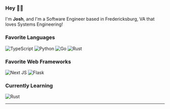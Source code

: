### Hey 🙋‍♂️

I'm **Josh**, and I'm a Software Engineer based in Fredericksburg, VA that loves Systems Engineering!

### Favorite Languages
![TypeScript](https://img.shields.io/badge/typescript-%23007ACC.svg?style=for-the-badge&logo=typescript&logoColor=white) ![Python](https://img.shields.io/badge/python-3670A0?style=for-the-badge&logo=python&logoColor=ffdd54) ![Go](https://img.shields.io/badge/go-%2300ADD8.svg?style=for-the-badge&logo=go&logoColor=white) ![Rust](https://img.shields.io/badge/rust-%23B7410E.svg?style=for-the-badge&logo=rust)

### Favorite Web Frameworks
![Next JS](https://img.shields.io/badge/Next-black?style=for-the-badge&logo=next.js&logoColor=white) ![Flask](https://img.shields.io/badge/flask-%23000.svg?style=for-the-badge&logo=flask&logoColor=white)

### Currently Learning
![Rust](https://img.shields.io/badge/rust-%23B7410E.svg?style=for-the-badge&logo=rust)

---

